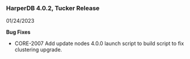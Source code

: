 ### HarperDB 4.0.2, Tucker Release
01/24/2023

**Bug Fixes**

* CORE-2007 Add update nodes 4.0.0 launch script to build script to fix clustering upgrade.